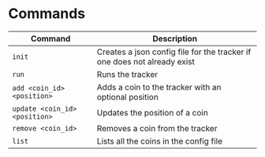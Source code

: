 # Commands
| Command                       | Description                                                              |
|-------------------------------|--------------------------------------------------------------------------|
| `init`                        | Creates a json config file for the tracker if one does not already exist |
| `run`                         | Runs the tracker                                                         |
| `add <coin_id> <position>`    | Adds a coin to the tracker with an optional position                     |
| `update <coin_id> <position>` | Updates the position of a coin                                           |
| `remove <coin_id>`            | Removes a coin from the tracker                                          |
| `list`                        | Lists all the coins in the config file                                   |
